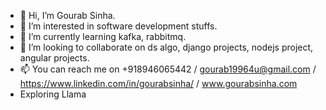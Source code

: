 - 👋 Hi, I’m Gourab Sinha.
- 👀 I’m interested in software development stuffs.
- 🌱 I’m currently learning kafka, rabbitmq.
- 💞️ I’m looking to collaborate on ds algo, django projects, nodejs project, angular projects. 
- 📫 You can reach me on +918946065442 / gourab19964u@gmail.com / https://www.linkedin.com/in/gourabsinha/ / www.gourabsinha.com
- Exploring Llama

<!---
gourab-sinha/gourab-sinha is a ✨ special ✨ repository because its `README.md` (this file) appears on your GitHub profile.
You can click the Preview link to take a look at your changes.
--->
